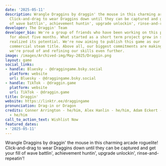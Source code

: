 ```yaml
---
date: '2025-05-11'
description: Wrangle Draggins by draggin' the mouse in this charming arcade roguelite!
  Click-and-drag to wear Draggins down until they can be captured and get your fill
  of wave battlin', achievement huntin', upgrade unlockin', rinse-and-repeatin'!
developer: The Draggin' Team
developer_bio: We're a group of friends who have been working on this project remotely
  for about five months. What started as a short term project grew in scope once we
  realized its potential. We're now aiming to publish this game as our first ever
  commercial steam title. Above all, our biggest commitments are making a game that
  we're proud of and refining our skills even further.
image: /images/Archived-img/May-2025/Draggin.png
layout: game
social_links:
- handle: Bluesky - @draggingame.bsky.social
  platform: website
  url: Bluesky - @draggingame.bsky.social
- handle: TikTok - @draggin.game
  platform: website
  url: TikTok - @draggin.game
title: Draggin'
website: https://linktr.ee/draggingame
pronunciation: Drag-in or Dragon
credits: Conner Arrington - he/him, Alex Hanlin - he/him, Adam Eckert - he/they, Anodomani
  - he/him
call_to_action_text: Wishlist Now
featured_dates:
- '2025-05-11'
---
```



Wrangle Draggins by draggin' the mouse in this charming arcade roguelite! Click-and-drag to wear Draggins down until they can be captured and get your fill of wave battlin', achievement huntin', upgrade unlockin', rinse-and-repeatin'!
